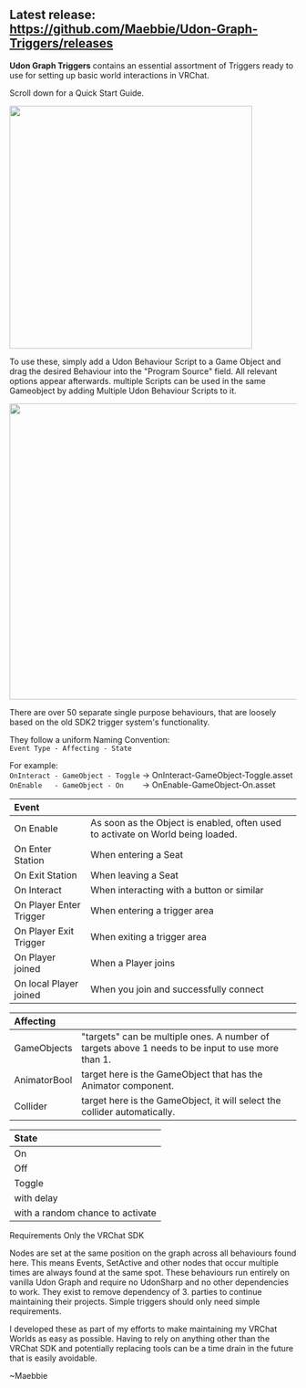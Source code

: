 ## **Latest release: https://github.com/Maebbie/Udon-Graph-Triggers/releases**

**Udon Graph Triggers** contains an essential assortment of Triggers ready to use for setting up basic world interactions in VRChat.

Scroll down for a Quick Start Guide.

<img src="https://github.com/user-attachments/assets/6a05e8db-eacf-444a-9332-e670c2ac3c3f" width="426">

To use these, simply add a Udon Behaviour Script to a Game Object and drag the desired Behaviour into the "Program Source" field. All relevant options appear afterwards. multiple Scripts can be used in the same Gameobject by adding Multiple Udon Behaviour Scripts to it.

<img src="https://github.com/user-attachments/assets/3a05ffd3-a7ef-43e2-a7b7-6d900b129bf8" width="519">

There are over 50 separate single purpose behaviours, that are loosely based on the old SDK2 trigger system's functionality.

They follow a uniform Naming Convention:\
```Event Type - Affecting - State```

For example:\
```OnInteract - GameObject - Toggle``` -> OnInteract-GameObject-Toggle.asset\
```OnEnable   - GameObject - On    ``` -> OnEnable-GameObject-On.asset

| Event |  |
| :--- | :--- |
|On Enable | As soon as the Object is enabled, often used to activate on World being loaded.|
|On Enter Station | When entering a Seat|
|On Exit Station | When leaving a Seat|
|On Interact | When interacting with a button or similar|
|On Player Enter Trigger | When entering a trigger area|
|On Player Exit Trigger | When exiting a trigger area|
|On Player joined | When a Player joins|
|On local Player joined | When you join and successfully connect|

| Affecting |  |
| :--- | :--- |
|GameObjects | "targets" can be multiple ones. A number of targets above 1 needs to be input to use more than 1.|
|AnimatorBool | target here is the GameObject that has the Animator component.|
|Collider | target here is the GameObject, it will select the collider automatically.|

| State |
| :--- |
|On|
|Off|
|Toggle|
|with delay|
|with a random chance to activate|

Requirements
Only the VRChat SDK

Nodes are set at the same position on the graph across all behaviours found here. This means Events, SetActive and other nodes that occur multiple times are always found at the same spot.
These behaviours run entirely on vanilla Udon Graph and require no UdonSharp and no other dependencies to work. They exist to remove dependency of 3. parties to continue maintaining their projects.
Simple triggers should only need simple requirements.

I developed these as part of my efforts to make maintaining my VRChat Worlds as easy as possible. Having to rely on anything other than the VRChat SDK and potentially replacing tools can be a time drain in the future that is easily avoidable.

~Maebbie

